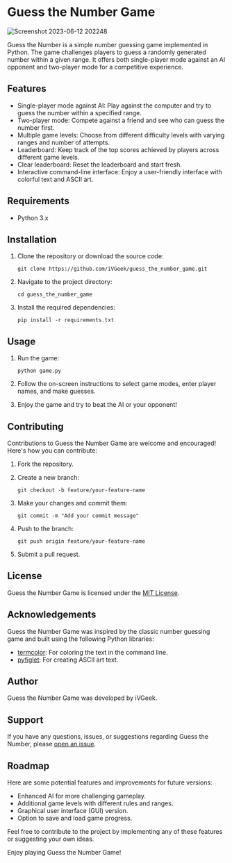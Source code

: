 # Guess the Number Game
![Screenshot 2023-06-12 202248](https://github.com/iVGeek/Guess_The_Number_Game/assets/48223278/6a49fc65-b4c9-459f-85b7-3e3744e42d41)

Guess the Number is a simple number guessing game implemented in Python. The game challenges players to guess a randomly generated number within a given range. It offers both single-player mode against an AI opponent and two-player mode for a competitive experience.


## Features

- Single-player mode against AI: Play against the computer and try to guess the number within a specified range.
- Two-player mode: Compete against a friend and see who can guess the number first.
- Multiple game levels: Choose from different difficulty levels with varying ranges and number of attempts.
- Leaderboard: Keep track of the top scores achieved by players across different game levels.
- Clear leaderboard: Reset the leaderboard and start fresh.
- Interactive command-line interface: Enjoy a user-friendly interface with colorful text and ASCII art.

## Requirements

- Python 3.x

## Installation

1. Clone the repository or download the source code:
   ```
   git clone https://github.com/iVGeek/guess_the_number_game.git
   ```

2. Navigate to the project directory:
   ```
   cd guess_the_number_game
   ```

3. Install the required dependencies:
   ```
   pip install -r requirements.txt
   ```

## Usage

1. Run the game:
   ```
   python game.py
   ```

2. Follow the on-screen instructions to select game modes, enter player names, and make guesses.

3. Enjoy the game and try to beat the AI or your opponent!

## Contributing

Contributions to Guess the Number Game  are welcome and encouraged! Here's how you can contribute:

1. Fork the repository.

2. Create a new branch:
   ```
   git checkout -b feature/your-feature-name
   ```

3. Make your changes and commit them:
   ```
   git commit -m "Add your commit message"
   ```

4. Push to the branch:
   ```
   git push origin feature/your-feature-name
   ```

5. Submit a pull request.

## License

Guess the Number Game is licensed under the [MIT License](LICENSE).

## Acknowledgements

Guess the Number Game  was inspired by the classic number guessing game and built using the following Python libraries:

- [termcolor](https://pypi.org/project/termcolor/): For coloring the text in the command line.
- [pyfiglet](https://pypi.org/project/pyfiglet/): For creating ASCII art text.

## Author

Guess the Number Game  was developed by iVGeek.

## Support

If you have any questions, issues, or suggestions regarding Guess the Number, please [open an issue](https://github.com/iVGeek/guess_the_number_game/issues).

## Roadmap

Here are some potential features and improvements for future versions:

- Enhanced AI for more challenging gameplay.
- Additional game levels with different rules and ranges.
- Graphical user interface (GUI) version.
- Option to save and load game progress.

Feel free to contribute to the project by implementing any of these features or suggesting your own ideas.

Enjoy playing Guess the Number Game!




